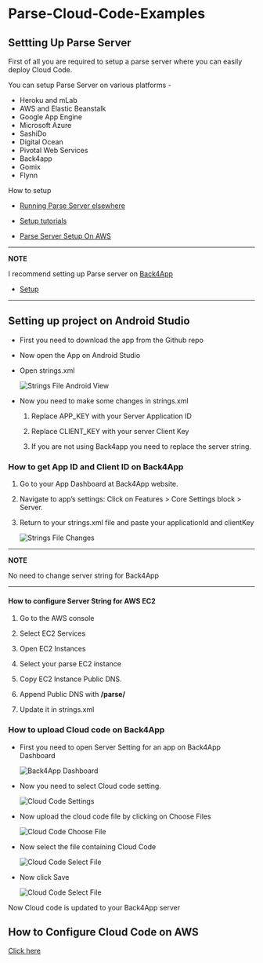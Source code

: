 # Parse-Cloud-Code-Examples

## Settting Up Parse Server

First of all you are required to setup a parse server where you can easily deploy Cloud Code.

You can setup Parse Server on various platforms -
* Heroku and mLab
* AWS and Elastic Beanstalk
* Google App Engine
* Microsoft Azure
* SashiDo
* Digital Ocean
* Pivotal Web Services
* Back4app
* Gomix
* Flynn

How to setup

* [Running Parse Server elsewhere](https://github.com/parse-community/parse-server#running-parse-server-elsewhere)

* [Setup tutorials](https://github.com/parse-community/parse-server/wiki)

* [Parse Server Setup On AWS](https://docs.bitnami.com/aws/apps/parse/#first-steps-with-the-bitnami-parse-server-stack)

---
**NOTE**

I recommend setting up Parse server on [Back4App](https://www.back4app.com/)

* [Setup](https://www.youtube.com/watch?v=Em5grOlQNFQ)

---

## Setting up project on Android Studio

* First you need to download the app from the Github repo

* Now open the App on Android Studio

* Open strings.xml

    ![Strings File Android View](images/open_strings.png)

* Now you need to make some changes in strings.xml

    1. Replace APP_KEY with your Server Application ID

    2. Replace CLIENT_KEY with your server Client Key

    3. If you are not using Back4app you need to replace the server string.

### How to get App ID and Client ID on Back4App

1. Go to your App Dashboard at Back4App website.

2. Navigate to app’s settings: Click on Features > Core Settings block > Server.

3. Return to your strings.xml file and paste your applicationId and clientKey

    ![Strings File Changes](images/strings_android_studio.png)

---
**NOTE**

No need to change server string for Back4App

---


#### How to configure Server String for AWS EC2

1. Go to the AWS console

2. Select EC2 Services

3. Open EC2 Instances

4. Select your parse EC2 instance

5. Copy EC2 Instance Public DNS.

6. Append Public DNS with  **/parse/**

7. Update it in strings.xml 


### How to upload Cloud code on Back4App

* First you need to open Server Setting for an app on Back4App Dashboard

    ![Back4App Dashboard](images/back4App-Dashboard.png)

* Now you need to select Cloud code setting.

    ![Cloud Code Settings](images/cloud-code-settings.png)

* Now upload the cloud code file by clicking on Choose Files

    ![Cloud Code Choose File](images/cloud-code-choose-file.png)

* Now select the file containing Cloud Code

    ![Cloud Code Select File](images/cloud-code-select-file.png)

* Now click Save

    ![Cloud Code Select File](images/cloud-code-save.png)

Now Cloud code is updated to your Back4App server


## How to Configure Cloud Code on AWS

[Click here](https://docs.bitnami.com/aws/apps/parse/#how-to-add-your-custom-cloud-code-to-your-parse-server-stack)